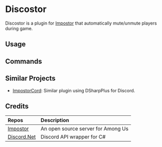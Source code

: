 # Discostor

Discostor is a plugin for [Impostor](https://github.com/Impostor/Impostor) that automatically
mute/unmute players during game.


## Usage


## Commands


## Similar Projects

  - [ImpostorCord](https://github.com/tuxinal/impostorCord): Similar plugin using DSharpPlus for Discord.

## Credits

  | Repos                                                     | Description                        |
  |:----------------------------------------------------------|:-----------------------------------|
  | [Impostor](https://github.com/Impostor/Impostor)          | An open source server for Among Us |
  | [Discord.Net](https://github.com/discord-net/Discord.Net) | Discord API wrapper for C#         |

